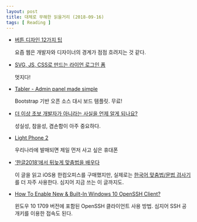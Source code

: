 ```yaml
---
layout: post
title: 대체로 무해한 읽을거리 (2018-09-16)
tags: [ Reading ]
---
```


- [버튼 디자인 12가지 팁](https://ppss.kr/archives/150660)

  요즘 웹은 개발자와 디자이너의 경계가 점점 흐려지는 것 같다.

- [SVG, JS, CSS로 만드는 라이언 로그인 폼](https://taegon.kim/archives/9658)

  멋지다!

- [Tabler - Admin panel made simple](https://tabler.github.io/)

  Bootstrap 기반 오픈 소스 대시 보드 템플릿. 무료!

- [더 이상 초보 개발자가 아니라는 사실을 언제 알게 되나요?](https://jhrogue.blogspot.com/2018/03/b.html)

  성실성, 참을성, 겸손함이 아주 중요하다.

- [Light Phone 2](https://www.indiegogo.com/projects/light-phone-2#/)

  우리나라에 발매되면 제일 먼저 사고 싶은 휴대폰

- [‘한글2018’에서 뒤늦게 맞춤법을 배우다](https://ppss.kr/archives/154458)

  이 글을 읽고 iOS용 한컴오피스를 구매했지만, 실제로는 [한국어 맞춤법/문법 검사기](http://speller.cs.pusan.ac.kr/)를 더 자주 사용한다. 심지어 지금 쓰는 이 글까지도.

- [How To Enable New & Built-In Windows 10 OpenSSH Client?](https://fossbytes.com/enable-built-windows-10-openssh-client/)

  윈도우 10 1709 버전에 포함된 OpenSSH 클라이언트 사용 방법. 심지어 SSH 공개키를 이용한 접속도 된다.